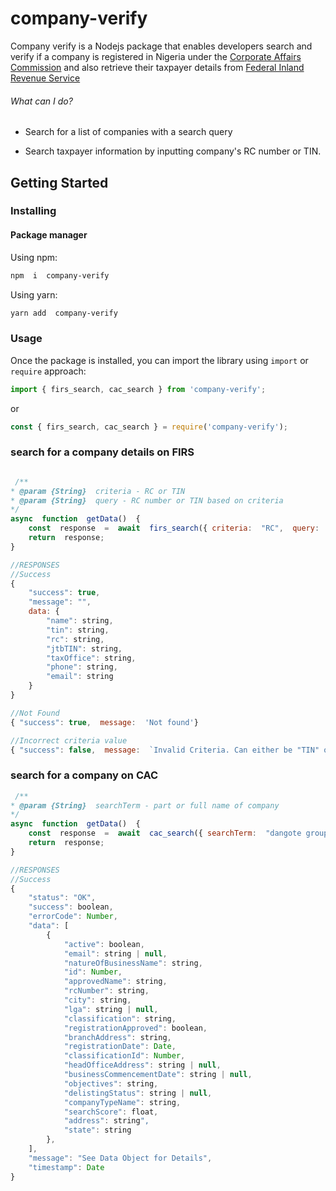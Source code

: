 # company-verify

Company verify is a Nodejs package that enables developers search and verify if a company is registered in Nigeria under the [Corporate Affairs Commission](https://www.cac.gov.ng) and also retrieve their taxpayer details from [Federal Inland Revenue Service](https://www.firs.gov.ng/)

<!-- [START usecases] -->

###### What can I do?

- Search for a list of companies with a search query

- Search taxpayer information by inputting company's RC number or TIN.

<!-- [END usecases] -->

<!-- [START getstarted] -->

## Getting Started

### Installing

#### Package manager

Using npm:

```bash
npm  i  company-verify
```

Using yarn:

```bash
yarn add  company-verify
```

### Usage

Once the package is installed, you can import the library using `import` or `require` approach:

```js
import { firs_search, cac_search } from 'company-verify';
```

or

```js
const { firs_search, cac_search } = require('company-verify');
```

### search for a company details on FIRS

```js

 /**
* @param {String}  criteria - RC or TIN
* @param {String}  query - RC number or TIN based on criteria
*/
async  function  getData()  {
	const  response  =  await  firs_search({ criteria:  "RC",  query:  "3067627"  });
	return  response;
}

//RESPONSES
//Success
{
	"success": true,
	"message": "",
	data: {
		"name": string,
		"tin": string,
		"rc": string,
		"jtbTIN": string,
		"taxOffice": string,
		"phone": string,
		"email": string
	}
}

//Not Found
{ "success": true,  message:  'Not found'}

//Incorrect criteria value
{ "success": false,  message:  `Invalid Criteria. Can either be "TIN" or "RC"`}
```

### search for a company on CAC

```js
 /**
* @param {String}  searchTerm - part or full name of company
*/
async  function  getData()  {
	const  response  =  await  cac_search({ searchTerm:  "dangote group"  })
	return  response;
}

//RESPONSES
//Success
{
	"status": "OK",
	"success": boolean,
	"errorCode": Number,
	"data": [
		{
			"active": boolean,
			"email": string | null,
			"natureOfBusinessName": string,
			"id": Number,
			"approvedName": string,
			"rcNumber": string,
			"city": string,
			"lga": string | null,
			"classification": string,
			"registrationApproved": boolean,
			"branchAddress": string,
			"registrationDate": Date,
			"classificationId": Number,
			"headOfficeAddress": string | null,
			"businessCommencementDate": string | null,
			"objectives": string,
			"delistingStatus": string | null,
			"companyTypeName": string,
			"searchScore": float,
			"address": string",
			"state": string
		},
	],
	"message": "See Data Object for Details",
	"timestamp": Date
}
```
